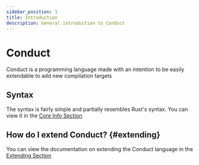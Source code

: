 ```yaml
---
sidebar_position: 1
title: Introduction
description: General introduction to Conduct
---
```


# Conduct

Conduct is a programming language made with an intention to be easily extendable to
add new compilation targets

## Syntax

The syntax is fairly simple and partially resembles Rust's syntax. You can view it in the [Core Info Section](./core)

## How do I extend Conduct? {#extending}

You can view the documentation on extending the Conduct language in the [Extending Section](./extend)
